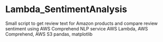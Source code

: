 # Lambda_SentimentAnalysis

Small script to get review text for Amazon products and compare review sentiment using AWS Comprehend NLP service
AWS Lambda, AWS Comprehend, AWS S3
pandas, matplotlib
